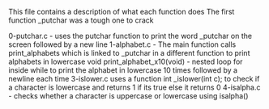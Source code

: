 This file contains a description of what each function does
The first function _putchar was a tough one to crack


0-putchar.c - uses the putchar function to print the word _putchar on the screen followed by a new line
1-alphabet.c - The main function calls print_alphabets which is linked to _putchar in a different function to print alphabets in lowercase
void print_alphabet_x10(void) - nested loop for inside while to print the alphabet in lowercase 10 times followed by a newline each time
3-islower.c uses a function int _islower(int c); to check if a character is lowercase and returns 1 if its true else it returns 0
4-isalpha.c - checks whether a character is uppercase or lowercase using isalpha()
